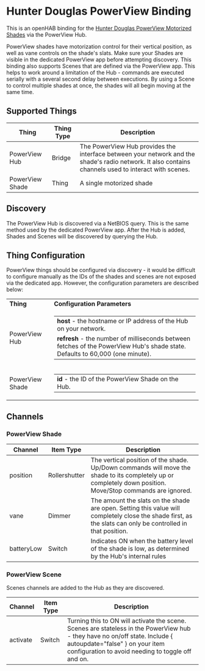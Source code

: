 # Hunter Douglas PowerView Binding

This is an openHAB binding for the [Hunter Douglas PowerView Motorized Shades](https://www.hunterdouglas.com/operating-systems/motorized/powerview-motorization/overview) via the PowerView Hub.

PowerView shades have motorization control for their vertical position, as well as vane controls on the shade's slats.
Make sure your Shades are visible in the dedicated PowerView app before attempting discovery.
This binding also supports Scenes that are defined via the PowerView app.
This helps to work around a limitation of the Hub - commands are executed serially with a several second delay between executions.
By using a Scene to control multiple shades at once, the shades will all begin moving at the same time.

## Supported Things

| Thing           | Thing Type | Description                                                                                                                                          |
|-----------------|------------|------------------------------------------------------------------------------------------------------------------------------------------------------|
| PowerView Hub   | Bridge     | The PowerView Hub provides the interface between your network and the shade's radio network. It also contains channels used to interact with scenes. |
| PowerView Shade | Thing      | A single motorized shade                                                                                                                             |

## Discovery

The PowerView Hub is discovered via a NetBIOS query.
This is the same method used by the dedicated PowerView app.
After the Hub is added, Shades and Scenes will be discovered by querying the Hub.

## Thing Configuration

PowerView things should be configured via discovery - it would be difficult to configure manually as the IDs of the shades and scenes are not exposed via the dedicated app.
However, the configuration parameters are described below:

<table>
 <tr>
  <td><b>Thing</b></td>
  <td><b>Configuration Parameters</b></td>
 </tr>
 <tr>
  <td>PowerView Hub</td>
  <td>
   <table>
    <tr><td><b>host</b> - the hostname or IP address of the Hub on your network.</td></tr>
    <tr><td><b>refresh</b> - the number of milliseconds between fetches of the PowerView Hub's shade state. Defaults to 60,000 (one minute).</td></tr>
   </table>
  </td>
 </tr>
 <tr>
  <td>PowerView Shade</td>
  <td>
   <table>
    <tr><td><b>id</b> - the ID of the PowerView Shade on the Hub.</td></tr>
   </table>
  </td>
 </tr>
</table>

## Channels

### PowerView Shade

| Channel    | Item Type     | Description                                                                                                                                                 |
|------------|---------------|-------------------------------------------------------------------------------------------------------------------------------------------------------------|
| position   | Rollershutter | The vertical position of the shade. Up/Down commands will move the shade to its completely up or completely down position. Move/Stop commands are ignored.  |
| vane       | Dimmer        | The amount the slats on the shade are open. Setting this value will completely close the shade first, as the slats can only be controlled in that position. |
| batteryLow | Switch        | Indicates ON when the battery level of the shade is low, as determined by the Hub's internal rules                                                          |

### PowerView Scene

Scenes channels are added to the Hub as they are discovered.

| Channel  | Item Type | Description                                                                                                                                                                                                         |
|----------|-----------|---------------------------------------------------------------------------------------------------------------------------------------------------------------------------------------------------------------------|
| activate | Switch    | Turning this to ON will activate the scene. Scenes are stateless in the PowerView hub - they have no on/off state. Include { autoupdate="false" } on your item configuration to avoid needing to toggle off and on. |
